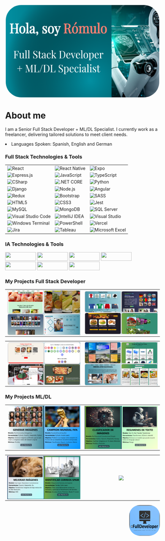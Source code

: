
<div align="center">
  <img src="https://github.com/romulofull/portada/blob/main/Captura%20de%20pantalla%20(488).png" 
       width="500" 
       height="300" 
       style="border-radius: 50px;" />
</div>
<div> <h1>About me</h1>
<p> I am a Senior Full Stack Developer + ML/DL Specialist. I currently work as a freelancer, delivering tailored solutions to meet client needs.</p> </li> <p><li>Languages Spoken: Spanish, English and German </li> </p> 
</div>
<h3>Full Stack Technologies & Tools </h3> <div> <p align="left">
  <table> <tr> <td><img height="28" width="100" alt="React" src="https://img.shields.io/badge/React-20232A?style=for-the-badge&logo=react&logoColor=61DAFB"/></td> <td><img height="28" width="100" alt="React Native" src="https://img.shields.io/badge/React_Native-20232A?style=for-the-badge&logo=react&logoColor=61DAFB"/></td> <td><img height="28" width="100" alt="Expo" src="https://img.shields.io/badge/expo-1C1E24?style=for-the-badge&logo=expo&logoColor=#D04A37"/></td> </tr> <tr> <td><img height="28" width="100" alt="Express.js" src="https://img.shields.io/badge/express.js-%23404d59.svg?style=for-the-badge&logo=express&logoColor=%2361DAFB"/></td> <td><img height="28" width="100" alt="JavaScript" src="https://img.shields.io/badge/javascript-%23323330.svg?style=for-the-badge&logo=javascript&logoColor=%23F7DF1E"/></td> <td><img height="28" width="100" alt="TypeScript" src="https://img.shields.io/badge/TypeScript-007ACC?style=for-the-badge&logo=typescript&logoColor=white"/></td> </tr> <tr> <td><img height="28" width="100" alt="CSharp" src="https://img.shields.io/badge/CSharp-239120?style=for-the-badge&logo=c-sharp&logoColor=white"/></td> <td><img height="28" width="100" alt=".NET CORE" src="https://img.shields.io/badge/.ASP%20.NET%20CORE-5C2D91?style=for-the-badge&logo=.net&logoColor=white"/></td> <td><img height="28" width="100" alt="Python" src="https://img.shields.io/badge/Python-14354C?style=for-the-badge&logo=python&logoColor=white"/></td> </tr> <tr> <td><img height="28" width="100" alt="Django" src="https://img.shields.io/badge/Django-092E20?style=for-the-badge&logo=django&logoColor=white"/></td> <td><img height="28" width="100" alt="Node.js" src="https://img.shields.io/badge/node.js-%2343853D.svg?style=for-the-badge&logo=node-dot-js&logoColor=white"/></td> <td><img height="28" width="100" alt="Angular" src="https://img.shields.io/badge/Angular-DD0031?style=for-the-badge&logo=angular&logoColor=white"/></td> </tr> <tr> <td><img height="28" width="100" alt="Redux" src="https://img.shields.io/badge/Redux-593D88?style=for-the-badge&logo=redux&logoColor=white"/></td> <td><img height="28" width="100" alt="Bootstrap" src="https://img.shields.io/badge/Bootstrap-563D7C?style=for-the-badge&logo=bootstrap&logoColor=white"/></td> <td><img height="28" width="100" alt="SASS" src="https://img.shields.io/badge/Sass-CC6699?style=for-the-badge&logo=sass&logoColor=white"/></td> </tr> <tr> <td><img height="28" width="100" alt="HTML5" src="https://img.shields.io/badge/html5-%23E34F26.svg?style=for-the-badge&logo=html5&logoColor=white"/></td> <td><img height="28" width="100" alt="CSS3" src="https://img.shields.io/badge/css3-%231572B6.svg?style=for-the-badge&logo=css3&logoColor=white"/></td> <td><img height="28" width="100" alt="Jest" src="https://img.shields.io/badge/Jest-323330?style=for-the-badge&logo=Jest&logoColor=white"/></td> </tr> <tr> <td><img height="28" width="100" alt="MySQL" src="https://img.shields.io/badge/MySQL-00000F?style=for-the-badge&logo=mysql&logoColor=white"/></td> <td><img height="28" width="100" alt="MongoDB" src="https://img.shields.io/badge/MongoDB-%234ea94b.svg?style=for-the-badge&logo=mongodb&logoColor=white"/></td> <td><img height="28" width="100" alt="SQL Server" src="https://img.shields.io/badge/Microsoft_SQL_Server-CC2927?style=for-the-badge&logo=microsoft-sql-server&logoColor=white"/></td> </tr> <tr> <td><img height="28" width="100" alt="Visual Studio Code" src="https://img.shields.io/badge/Visual_Studio_Code-0078D4?style=for-the-badge&logo=visual%20studio%20code&logoColor=white"/></td> <td><img height="28" width="100" alt="IntelliJ IDEA" src="https://img.shields.io/badge/IntelliJ_IDEA-000000.svg?style=for-the-badge&logo=intellij-idea&logoColor=white"/></td> <td><img height="28" width="100" alt="Visual Studio" src="https://img.shields.io/badge/Visual_Studio-5C2D91?style=for-the-badge&logo=visual%20studio&logoColor=white"/></td> </tr> <tr> <td><img height="28" width="100" alt="Windows Terminal" src="https://img.shields.io/badge/windows%20terminal-4D4D4D?style=for-the-badge&logo=windows%20terminal&logoColor=white"/></td> <td><img height="28" width="100" alt="PowerShell" src="https://img.shields.io/badge/powershell-5391FE?style=for-the-badge&logo=powershell&logoColor=white"/></td> <td><img height="28" width="100" alt="Vercel" src="https://img.shields.io/badge/Vercel-000000?style=for-the-badge&logo=vercel&logoColor=white"/></td> </tr> <tr> <td><img height="28" width="100" alt="Jira" src="https://img.shields.io/badge/Jira-0052CC?style=for-the-badge&logo=Jira&logoColor=white"/></td> <td><img height="28" width="100" alt="Tableau" src="https://img.shields.io/badge/Tableau-E97627?style=for-the-badge&logo=Tableau&logoColor=white"/></td> <td><img height="28" width="100" alt="Microsoft Excel" src="https://img.shields.io/badge/Microsoft_Excel-217346?style=for-the-badge&logo=microsoft-excel&logoColor=white"/></td> </tr> </table>
</p>


<h3>IA Technologies & Tools </h3>  <img src="https://img.shields.io/badge/pandas-%23150458.svg?style=for-the-badge&logo=pandas&logoColor=white&color=2D2D2D" height="28"width="100" />
<img src="https://img.shields.io/badge/numpy-%23013243.svg?style=for-the-badge&logo=numpy&logoColor=white&color=4C4C4C" height="28"width="100" />
<img src="https://img.shields.io/badge/Matplotlib-%23ffffff.svg?style=for-the-badge&logo=Matplotlib&logoColor=black&color=008B8B" height="28"width="100" />
<img src="https://img.shields.io/badge/jupyter-%23FA0F00.svg?style=for-the-badge&logo=jupyter&logoColor=white&color=B22222" height="28"width="100" />
<img src="https://img.shields.io/badge/scikit--learn-%23F7931E.svg?style=for-the-badge&logo=scikit-learn&logoColor=white&color=FFD700" height="28"width="100" />
<img src="https://img.shields.io/badge/Kaggle-035a7d?style=for-the-badge&logo=kaggle&logoColor=white&color=1E90FF" height="28"width="100" />
<img src="https://img.shields.io/badge/PyTorch-%23EE4C2C.svg?style=for-the-badge&logo=PyTorch&logoColor=white&color=800080" height="28"width="100" />

    
<h3>My Projects Full Stack Developer</h3>
<table>
<tr>
<td width="50%">
<div align="center">
<img align="center"  src="https://github.com/romulofull/romulofotos1/blob/main/Captura%20de%20pantalla%20(464).png?raw=true" alt="Portfolio of Projects"/>
</div>                                                                                    
</td>
<td width="50%">
<div align="center">                                       
<img align="center"  src="https://github.com/romulofull/fotoProyectos2/blob/main/Captura%20de%20pantalla%20(461).png?raw=true" alt="Portfolio of Projects" />
</div>      
</td>
</table>  
<table>
<tr>    
<td width="50%">    
<div align="center">
<img align="center" src="https://github.com/romulofull/fotoProyecto3/blob/main/Captura%20de%20pantalla%20(463).png?raw=true" alt="Portfolio of Projects" />
</div> 
</td>
<td width="50%">        
<div align="center">
<img align="center" src="https://github.com/romulofull/FotoProjecto4/blob/main/Captura%20de%20pantalla%20(460).png?raw=true" />
</div>
</td>    
</table>  
  
<h3>My Projects ML/DL </h3>
<table>
<tr>    
<td width="50%">    
<div align="center">
<img align="center" src="https://github.com/romulofull/fotoproyecto4/blob/main/Captura%20de%20pantalla%20(491).png?raw=true" alt="Portfolio of Projects" />
</div> 
</td>
<td width="50%">        
<div align="center">
<img align="center" src="https://github.com/romulofull/fotoproyecto5/blob/main/Captura%20de%20pantalla%20(451).png?raw=true" />
</div>
</td>    
</table>
<table>
<tr>    
<td width="50%">    
<div align="center">
<img align="center" src="https://github.com/romulofull/fotoproyecto6/blob/main/Captura%20de%20pantalla%20(453).png?raw=true" alt="Portfolio of Projects" />
</div> 
</td>
<td width="50%">        
<div align="center">
<img align="center" src="https://github.com/romulofull/fotoproyecto7/blob/main/Captura%20de%20pantalla%20(454).png?raw=true" />
</div>
</td>    
</table>  

<img align="right" height="100" width="100" src="https://github.com/romulofull/logo/blob/main/fototo.png?raw=true" alt="Rómulo's Logo" style="border-radius: 35px;"/>
